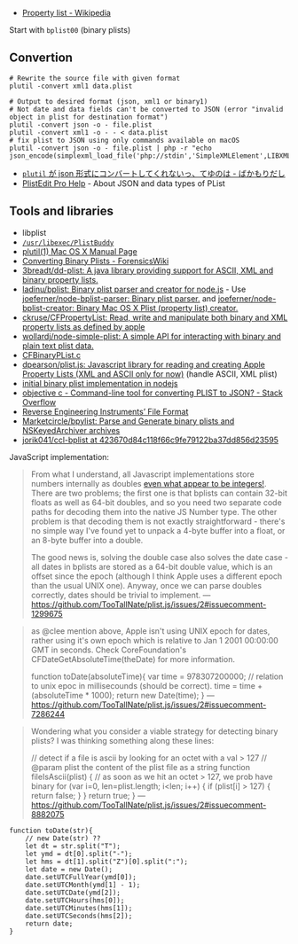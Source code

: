 - [Property list - Wikipedia](https://en.wikipedia.org/wiki/Property_list)

Start with `bplist00` (binary plists)

## Convertion

	# Rewrite the source file with given format
	plutil -convert xml1 data.plist

	# Output to desired format (json, xml1 or binary1)
	# Not date and data fields can't be converted to JSON (error "invalid object in plist for destination format")
	plutil -convert json -o - file.plist
	plutil -convert xml1 -o - - < data.plist
	# fix plist to JSON using only commands available on macOS
	plutil -convert json -o - file.plist | php -r "echo json_encode(simplexml_load_file('php://stdin','SimpleXMLElement',LIBXML_NOCDATA));"

- [`plutil` が json 形式にコンバートしてくれないっ、てゆのは - ばかもりだし](http://baqamore.hatenablog.com/entry/2017/01/28/051955)
- [PlistEdit Pro Help](https://fatcatsoftware.com/plisteditpro/Docs/print/index.html#about-json) - About JSON and data types of PList

## Tools and libraries

- libplist
- [`/usr/libexec/PlistBuddy`](https://developer.apple.com/legacy/library/documentation/Darwin/Reference/ManPages/man8/PlistBuddy.8.html)
- [plutil(1) Mac OS X Manual Page](https://developer.apple.com/library/mac/documentation/Darwin/Reference/ManPages/man1/plutil.1.html)
- [Converting Binary Plists - ForensicsWiki](http://www.forensicswiki.org/wiki/Converting_Binary_Plists)
- [3breadt/dd-plist: A java library providing support for ASCII, XML and binary property lists.](https://github.com/3breadt/dd-plist)
- [ladinu/bplist: Binary plist parser and creator for node.js](https://github.com/ladinu/bplist) - Use [joeferner/node-bplist-parser: Binary plist parser.](https://github.com/joeferner/node-bplist-parser) and [joeferner/node-bplist-creator: Binary Mac OS X Plist (property list) creator.](https://github.com/joeferner/node-bplist-creator)
- [ckruse/CFPropertyList: Read, write and manipulate both binary and XML property lists as defined by apple](https://github.com/ckruse/CFPropertyList)
- [wollardj/node-simple-plist: A simple API for interacting with binary and plain text plist data.](https://github.com/wollardj/node-simple-plist)
- [CFBinaryPList.c](http://opensource.apple.com/source/CF/CF-550/CFBinaryPList.c)
- [dpearson/plist.js: Javascript library for reading and creating Apple Property Lists (XML and ASCII only for now)](https://github.com/dpearson/plist.js) (handle ASCII, XML plist)
- [initial binary plist implementation in nodejs](https://gist.github.com/clee/1007217#file-binary-plist-js)
- [objective c - Command-line tool for converting PLIST to JSON? - Stack Overflow](https://stackoverflow.com/questions/6066350/command-line-tool-for-converting-plist-to-json)
- [Reverse Engineering Instruments’ File Format](http://jamie-wong.com/post/reverse-engineering-instruments-file-format/#making-a-binary-plist-parser)
- [Marketcircle/bpylist: Parse and Generate binary plists and NSKeyedArchiver archives](https://github.com/Marketcircle/bpylist)
- [jorik041/ccl-bplist at 423670d84c118f66c9fe79122ba37dd856d23595](https://github.com/jorik041/ccl-bplist/tree/423670d84c118f66c9fe79122ba37dd856d23595)

JavaScript implementation:

> From what I understand, all Javascript implementations store numbers internally as doubles [even what appear to be integers!](http://www.jwz.org/blog/2010/10/every-day-i-learn-something-new-and-stupid/). There are two problems; the first one is that bplists can contain 32-bit floats as well as 64-bit doubles, and so you need two separate code paths for decoding them into the native JS Number type. The other problem is that decoding them is not exactly straightforward - there's no simple way I've found yet to unpack a 4-byte buffer into a float, or an 8-byte buffer into a double.
> 
> The good news is, solving the double case also solves the date case - all dates in bplists are stored as a 64-bit double value, which is an offset since the epoch (although I think Apple uses a different epoch than the usual UNIX one). Anyway, once we can parse doubles correctly, dates should be trivial to implement.
— https://github.com/TooTallNate/plist.js/issues/2#issuecomment-1299675

> as @clee mention above, Apple isn't using UNIX epoch for dates, rather using it's own epoch which is relative to Jan 1 2001 00:00:00 GMT in seconds. Check CoreFoundation's CFDateGetAbsoluteTime(theDate) for more information.
> 
> 	function toDate(absoluteTime){
> 	    var time = 978307200000;  // relation to unix epoc in millisecounds (should be correct).
> 	    time = time  + (absoluteTime * 1000);
> 	    return new Date(time);
> 	}
— https://github.com/TooTallNate/plist.js/issues/2#issuecomment-7286244

> Wondering what you consider a viable strategy for detecting binary plists? I was thinking something along these lines:
> 
> 	// detect if a file is ascii by looking for an octet with a val > 127
> 	// @param plist the content of the plist file as a string
> 	function fileIsAscii(plist) {
> 	    // as soon as we hit an octet > 127, we prob have binary
> 	    for (var i=0, len=plist.length; i<len; i++) {
> 	      if (plist[i] > 127) { return false; }
> 	    }
> 	    return true;
> 	}
— https://github.com/TooTallNate/plist.js/issues/2#issuecomment-8882075


	function toDate(str){
		// new Date(str) ??
		let dt = str.split("T");
		let ymd = dt[0].split("-");
		let hms = dt[1].split("Z")[0].split(":");
		let date = new Date();
		date.setUTCFullYear(ymd[0]);
		date.setUTCMonth(ymd[1] - 1);
		date.setUTCDate(ymd[2]);
		date.setUTCHours(hms[0]);
		date.setUTCMinutes(hms[1]);
		date.setUTCSeconds(hms[2]);
		return date;
	}
